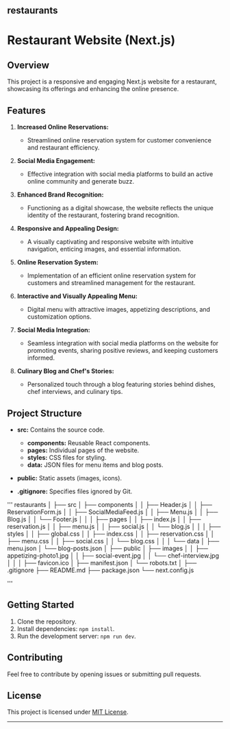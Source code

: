 ## restaurants

# Restaurant Website (Next.js)

## Overview

This project is a responsive and engaging Next.js website for a restaurant, showcasing its offerings and enhancing the online presence.

## Features

1. **Increased Online Reservations:**
   - Streamlined online reservation system for customer convenience and restaurant efficiency.

2. **Social Media Engagement:**
   - Effective integration with social media platforms to build an active online community and generate buzz.

3. **Enhanced Brand Recognition:**
   - Functioning as a digital showcase, the website reflects the unique identity of the restaurant, fostering brand recognition.

4. **Responsive and Appealing Design:**
   - A visually captivating and responsive website with intuitive navigation, enticing images, and essential information.

5. **Online Reservation System:**
   - Implementation of an efficient online reservation system for customers and streamlined management for the restaurant.

6. **Interactive and Visually Appealing Menu:**
   - Digital menu with attractive images, appetizing descriptions, and customization options.

7. **Social Media Integration:**
   - Seamless integration with social media platforms on the website for promoting events, sharing positive reviews, and keeping customers informed.

8. **Culinary Blog and Chef's Stories:**
   - Personalized touch through a blog featuring stories behind dishes, chef interviews, and culinary tips.

## Project Structure

- **src:** Contains the source code.
  - **components:** Reusable React components.
  - **pages:** Individual pages of the website.
  - **styles:** CSS files for styling.
  - **data:** JSON files for menu items and blog posts.

- **public:** Static assets (images, icons).

- **.gitignore:** Specifies files ignored by Git.


'''
restaurants
│
├── src
│   ├── components
│   │   ├── Header.js
│   │   ├── ReservationForm.js
│   │   ├── SocialMediaFeed.js
│   │   ├── Menu.js
│   │   ├── Blog.js
│   │   └── Footer.js
│   │
│   ├── pages
│   │   ├── index.js
│   │   ├── reservation.js
│   │   ├── menu.js
│   │   ├── social.js
│   │   └── blog.js
│   │
│   ├── styles
│   │   ├── global.css
│   │   ├── index.css
│   │   ├── reservation.css
│   │   ├── menu.css
│   │   ├── social.css
│   │   └── blog.css
│   │
│   └── data
│       ├── menu.json
│       └── blog-posts.json
│
├── public
│   ├── images
│   │   ├── appetizing-photo1.jpg
│   │   ├── social-event.jpg
│   │   └── chef-interview.jpg
│   │
│   ├── favicon.ico
│   ├── manifest.json
│   └── robots.txt
│
├── .gitignore
├── README.md
├── package.json
└── next.config.js

'''




## Getting Started

1. Clone the repository.
2. Install dependencies: `npm install`.
3. Run the development server: `npm run dev`.

## Contributing

Feel free to contribute by opening issues or submitting pull requests.

## License

This project is licensed under [MIT License](LICENSE).

---






